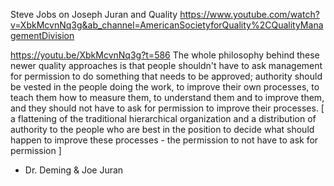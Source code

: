 

Steve Jobs on Joseph Juran and Quality
https://www.youtube.com/watch?v=XbkMcvnNq3g&ab_channel=AmericanSocietyforQuality%2CQualityManagementDivision

https://youtu.be/XbkMcvnNq3g?t=586
The whole philosophy behind these newer quality approaches is that people shouldn't have to ask management for permission to do something that needs to be approved; authority should be vested in the people doing the work, to improve their own processes, to teach them how to measure them, to understand them and to improve them, and they should not have to ask for permission to improve their processes.   [ a flattening of the traditional hierarchical organization and a distribution of authority to the people who are best in the position to decide what should happen to improve these processes - the permission to not have to ask for permission ]

- Dr. Deming & Joe Juran
